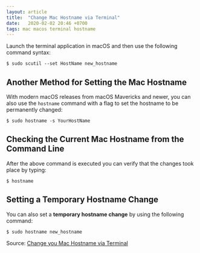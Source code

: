 ```yaml
---
layout: article
title:  "Change Mac Hostname via Terminal"
date:   2020-02-02 20:46 +0700
tags: mac macos terminal hostname
---
```


Launch the terminal application in macOS and then use the following command syntax:

```
$ sudo scutil --set HostName new_hostname
```

## Another Method for Setting the Mac Hostname

With modern macOS releases from macOS Mavericks and newer, you can also use the `hostname` command with a flag to set the hostname to be permanently changed:

```
$ sudo hostname -s YourHostName
```

## Checking the Current Mac Hostname from the Command Line

After the above command is executed you can verify that the changes took place by typing:

```
$ hostname
```

## Setting a Temporary Hostname Change

You can also set a __temporary hostname change__ by using the following command:

```
$ sudo hostname new_hostname
```

Source: [Change you Mac Hostname via Terminal](http://osxdaily.com/2010/09/06/change-your-mac-hostname-via-terminal/)

